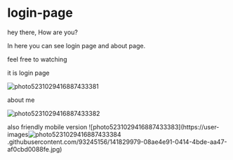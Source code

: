 # login-page
hey there, How are you?

In here you can see login page and about page.

feel free to watching

it is login page

![photo5231029416887433381](https://user-images.githubusercontent.com/93245156/141829860-1ca6cc8c-48e5-4276-a8ac-ce1733a30a82.jpg)


about me

![photo5231029416887433382](https://user-images.githubusercontent.com/93245156/141829900-620366f1-aa3c-469e-ae98-c56243ef1a87.jpg)


also friendly mobile version 
![photo5231029416887433383](https://user-images![photo5231029416887433384](https://user-images.githubusercontent.com/93245156/141829987-a42ceda0-f3e4-42d6-b2af-80cab55bb989.jpg)
.githubusercontent.com/93245156/141829979-08ae4e91-0414-4bde-aa47-af0cbd0088fe.jpg)

